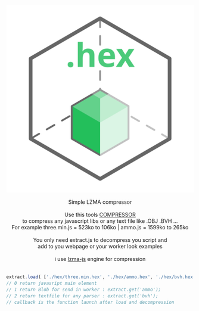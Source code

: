 <p align="center"><a href="https://lo-th.github.io/hex/"><img src="./assets/icon.svg"/></a></p>

<p align="center">Simple LZMA compressor<br><br>
Use this tools <a href="http://lo-th.github.io/hex/">COMPRESSOR</a><br>
to compress any javascript libs or any text file like .OBJ .BVH ...<br>
For example three.min.js = 523ko to 106ko | ammo.js = 1599ko to 265ko<br><br>
You only need extract.js to decompress you script and<br>
add to you webpage or your worker look examples<br><br>
i use <a href="https://github.com/LZMA-JS/LZMA-JS">lzma-js</a> engine for compression<br><br>
</p>

```javascript
extract.load( ['./hex/three.min.hex', './hex/ammo.hex', './hex/bvh.hex'], callback, [0,1,2] );
// 0 return javasript main element
// 1 return Blob for send in worker : extract.get('ammo');
// 2 return textfile for any parser : extract.get('bvh'); 
// callback is the function launch after load and decompression
```
